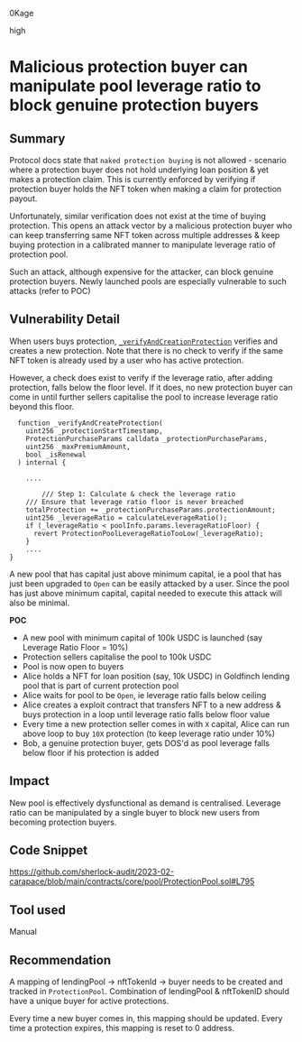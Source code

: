 0Kage

high

# Malicious protection buyer can manipulate pool leverage ratio to block genuine protection buyers

## Summary

Protocol docs state that `naked protection buying` is not allowed - scenario where a protection buyer does not hold underlying loan position & yet makes a protection claim. This is currently enforced by verifying if protection buyer holds the NFT token when making a claim for protection payout.

Unfortunately, similar verification does not exist at the time of buying protection. This opens an attack vector by a malicious protection buyer who can keep transferring same NFT token across multiple addresses & keep buying protection in a calibrated manner to manipulate leverage ratio of protection pool.

Such an attack, although expensive for the attacker, can block genuine protection buyers. Newly launched pools are especially vulnerable to such attacks (refer to POC)

## Vulnerability Detail

When users buys protection, [`_verifyAndCreationProtection`](https://github.com/sherlock-audit/2023-02-carapace/blob/main/contracts/core/pool/ProtectionPool.sol#L795) verifies and creates a new protection. Note that there is no check to verify if the same NFT token is already used by a user who has active protection.

However, a check does exist to verify if the leverage ratio, after adding protection, falls below the floor level. If it does, no new protection buyer can come in until further sellers capitalise the pool to increase leverage ratio beyond this floor.

```solidity
  function _verifyAndCreateProtection(
    uint256 _protectionStartTimestamp,
    ProtectionPurchaseParams calldata _protectionPurchaseParams,
    uint256 _maxPremiumAmount,
    bool _isRenewal
  ) internal {

    ....

        /// Step 1: Calculate & check the leverage ratio
    /// Ensure that leverage ratio floor is never breached
    totalProtection += _protectionPurchaseParams.protectionAmount;
    uint256 _leverageRatio = calculateLeverageRatio();
    if (_leverageRatio < poolInfo.params.leverageRatioFloor) {
      revert ProtectionPoolLeverageRatioTooLow(_leverageRatio);
    }
    ....
}

```

A new pool that has capital just above minimum capital, ie a pool that has just been upgraded to `Open` can be easily attacked by a user. Since the pool has just above minimum capital, capital needed to execute this attack will also be minimal.

**POC**

- A new pool with minimum capital of 100k USDC is launched (say Leverage Ratio Floor = 10%)
- Protection sellers capitalise the pool to 100k USDC
- Pool is now open to buyers
- Alice holds a NFT for loan position (say, 10k USDC) in Goldfinch lending pool that is part of current protection pool
- Alice waits for pool to be `Open`, ie leverage ratio falls below ceiling
- Alice creates a exploit contract that transfers NFT to a new address & buys protection in a loop until leverage ratio falls below floor value
- Every time a new protection seller comes in with `X` capital, Alice can run above loop to buy `10X` protection (to keep leverage ratio under 10%)
- Bob, a genuine protection buyer, gets DOS'd as pool leverage falls below floor if his protection is added 



## Impact

New pool is effectively dysfunctional as demand is centralised. Leverage ratio can be manipulated by a single buyer to block new users from becoming protection buyers.

## Code Snippet

https://github.com/sherlock-audit/2023-02-carapace/blob/main/contracts/core/pool/ProtectionPool.sol#L795


## Tool used
Manual

## Recommendation
A mapping of lendingPool -> nftTokenId -> buyer needs to be created and tracked in `ProtectionPool`. Combination of lendingPool & nftTokenID should have a unique buyer for active protections.

Every time a new buyer comes in, this mapping should be updated. Every time a protection expires, this mapping is reset to 0 address.